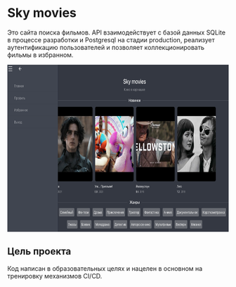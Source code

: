 # Sky movies

Это сайта поиска фильмов. API взаимодействует с базой данных SQLite в процессе разработки и Postgresql на стадии production,
реализует аутентификацию пользователей и позволяет коллекционировать фильмы в избранном.

<img src="images/sky_movies.png" alt="sky movies" title="Sky movies" style="height: 380px;" />

## Цель проекта

Код написан в образовательных целях и нацелен в основном на тренировку механизмов CI/CD.
